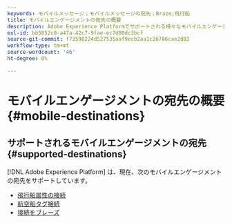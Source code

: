 ```yaml
---
keywords: モバイルメッセージ；モバイルメッセージの宛先；Braze;飛行船
title: モバイルエンゲージメントの宛先の概要
description: Adobe Experience Platformでサポートされる様々なモバイルエンゲージメントの宛先について説明します。
exl-id: bb5852c0-a47a-42c7-9fae-ec7d80dc3bcf
source-git-commit: f73598224d527535aaf9ecb2aa1c26786cae2d82
workflow-type: tm+mt
source-wordcount: '46'
ht-degree: 0%

---
```


# モバイルエンゲージメントの宛先の概要 {#mobile-destinations}

## サポートされるモバイルエンゲージメントの宛先 {#supported-destinations}

[!DNL Adobe Experience Platform] は、現在、次のモバイルエンゲージメントの宛先をサポートしています。

* [飛行船属性の接続](airship-attributes.md)
* [航空船タグ接続](airship-tags.md)
* [接続をブレーズ](braze.md)